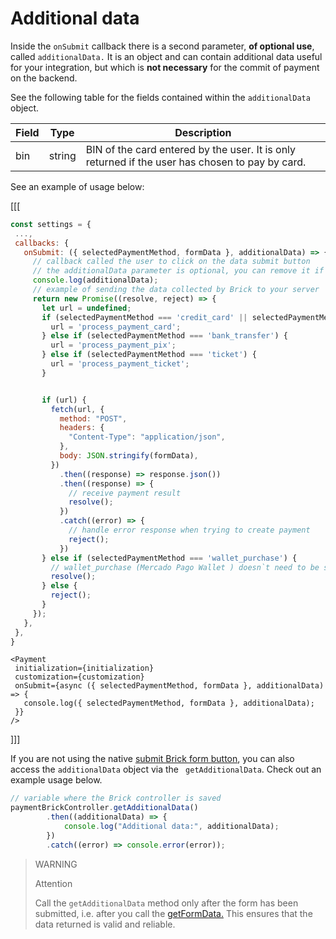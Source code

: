 # Additional data

Inside the `onSubmit` callback there is a second parameter, **of optional use**, called `additionalData.` It is an object and can contain additional data useful for your integration, but which is **not necessary** for the commit of payment on the backend.

See the following table for the fields contained within the `additionalData` object.

|Field | Type | Description |
|--- |--- | --- |
| bin | string | BIN of the card entered by the user. It is only returned if the user has chosen to pay by card.|

See an example of usage below:

[[[
```Javascript
const settings = {
 ...,
 callbacks: {
   onSubmit: ({ selectedPaymentMethod, formData }, additionalData) => {
     // callback called the user to click on the data submit button
     // the additionalData parameter is optional, you can remove it if you want
     console.log(additionalData);
     // example of sending the data collected by Brick to your server
     return new Promise((resolve, reject) => {
       let url = undefined;
       if (selectedPaymentMethod === 'credit_card' || selectedPaymentMethod === 'debit_card') {
         url = 'process_payment_card';
       } else if (selectedPaymentMethod === 'bank_transfer') {
         url = 'process_payment_pix';
       } else if (selectedPaymentMethod === 'ticket') {
         url = 'process_payment_ticket';
       }


       if (url) {
         fetch(url, {
           method: "POST",
           headers: {
             "Content-Type": "application/json",
           },
           body: JSON.stringify(formData),
         })
           .then((response) => response.json())
           .then((response) => {
             // receive payment result
             resolve();
           })
           .catch((error) => {
             // handle error response when trying to create payment
             reject();
           })
       } else if (selectedPaymentMethod === 'wallet_purchase') {
         // wallet_purchase (Mercado Pago Wallet ) doesn`t need to be sent from the backend
         resolve();
       } else {
         reject();
       }
     });
   },
 },
}
```
```react-jsx
<Payment
 initialization={initialization}
 customization={customization}
 onSubmit={async ({ selectedPaymentMethod, formData }, additionalData) => {
   console.log({ selectedPaymentMethod, formData }, additionalData);
 }}
/>
```
]]]

If you are not using the native [submit Brick form button](/developers/en/docs/checkout-bricks/payment-brick/additional-customization/hide-element), you can also access the `additionalData` object via the ` getAdditionalData`. Check out an example usage below.

```javascript
// variable where the Brick controller is saved
paymentBrickController.getAdditionalData()
        .then((additionalData) => {
            console.log("Additional data:", additionalData);
        })
        .catch((error) => console.error(error));
```

> WARNING
>
> Attention
>
> Call the `getAdditionalData` method only after the form has been submitted, i.e. after you call the [getFormData.](/developers/en/docs/checkout-bricks/payment-brick/additional-customization/hide-element) This ensures that the data returned is valid and reliable.